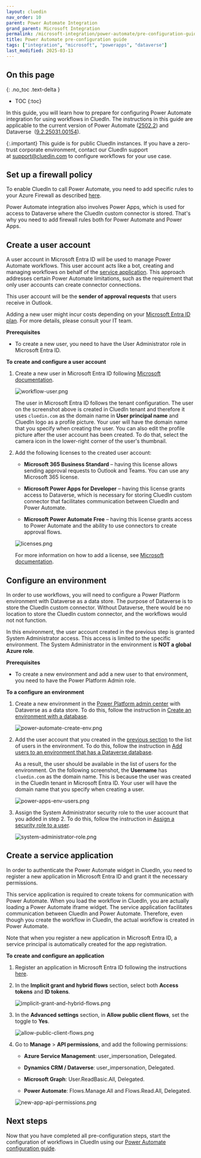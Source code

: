 ```yaml
---
layout: cluedin
nav_order: 10
parent: Power Automate Integration
grand_parent: Microsoft Integration
permalink: /microsoft-integration/power-automate/pre-configuration-guide
title: Power Automate pre-configuration guide
tags: ["integration", "microsoft", "powerapps", "dataverse"]
last_modified: 2025-03-13
---
```

## On this page
{: .no_toc .text-delta }
- TOC
{:toc}

In this guide, you will learn how to prepare for configuring Power Automate integration for using workflows in CluedIn. The instructions in this guide are applicable to the current version of Power Automate ([2502.2](https://learn.microsoft.com/en-us/power-platform/released-versions/flow-portal/2502.2)) and Dataverse  ([9.2.25031.00154](https://learn.microsoft.com/en-us/dynamics365/released-versions/weekly-releases/update25031)).

{:.important}
This guide is for public CluedIn instances. If you have a zero-trust corporate environment, contact our CluedIn support at [support@cluedin.com](mailto:support@cluedin.com) to configure workflows for your use case.

## Set up a firewall policy

To enable CluedIn to call Power Automate, you need to add specific rules to your Azure Firewall as described [here](/deployment/infra-how-tos/configure-firewall#power-apps-and-power-automate).

Power Automate integration also involves Power Apps, which is used for access to Dataverse where the CluedIn custom connector is stored. That's why you need to add firewall rules both for Power Automate and Power Apps.

## Create a user account

A user account in Microsoft Entra ID will be used to manage Power Automate workflows. This user account acts like a bot, creating and managing workflows on behalf of the [service application](#create-a-service-application). This approach addresses certain Power Automate limitations, such as the requirement that only user accounts can create connector connections.

This user account will be the **sender of approval requests** that users receive in Outlook.

Adding a new user might incur costs depending on your [Microsoft Entra ID plan](https://www.microsoft.com/en-my/security/business/microsoft-entra-pricing). For more details, please consult your IT team.

**Prerequisites**

- To create a new user, you need to have the User Administrator role in Microsoft Entra ID.

**To create and configure a user account**

1. Create a new user in Microsoft Entra ID following [Microsoft documentation](https://learn.microsoft.com/en-us/entra/fundamentals/how-to-create-delete-users#create-a-new-user).

    ![workflow-user.png](../../assets/images/microsoft-integration/power-automate/workflow-user.png)

    The user in Microsoft Entra ID follows the tenant configuration. The user on the screenshot above is created in CluedIn tenant and therefore it uses `cluedin.com` as the domain name in **User principal name** and CluedIn logo as a profile picture. Your user will have the domain name that you specify when creating the user. You can also edit the profile picture after the user account has been created. To do that, select the camera icon in the lower-right corner of the user's thumbnail.

1. Add the following licenses to the created user account:

    - **Microsoft 365 Business Standard** – having this license allows sending approval requests to Outlook and Teams. You can use any Microsoft 365 license.

    - **Microsoft Power Apps for Developer** – having this license grants access to Dataverse, which is necessary for storing CluedIn custom connector that facilitates communication between CluedIn and Power Automate.

    - **Microsoft Power Automate Free** – having this license grants access to Power Automate and the ability to use connectors to create approval flows.

    ![licenses.png](../../assets/images/microsoft-integration/power-automate/licenses.png)

    For more information on how to add a license, see [Microsoft documentation](https://learn.microsoft.com/en-us/entra/fundamentals/license-users-groups).

## Configure an environment

In order to use workflows, you will need to configure a Power Platform environment with Dataverse as a data store. The purpose of Dataverse is to store the CluedIn custom connector. Without Dataverse, there would be no location to store the CluedIn custom connector, and the workflows would not not function.

In this environment, the user account created in the previous step is granted System Administrator access. This access is limited to the specific environment. The System Administrator in the environment is **NOT a global Azure role**.

**Prerequisites**

- To create a new environment and add a new user to that environment, you need to have the Power Platform Admin role.

**To a configure an environment**

1. Create a new environment in the [Power Platform admin center](https://admin.powerplatform.microsoft.com/) with Dataverse as a data store. To do this, follow the instruction in [Create an environment with a database](https://learn.microsoft.com/en-us/power-platform/admin/create-environment#create-an-environment-with-a-database).

    ![power-automate-create-env.png](../../assets/images/microsoft-integration/power-automate/power-automate-create-env.png)

1. Add the user account that you created in the [previous section](#create-a-user-account) to the list of users in the environment. To do this, follow the instruction in [Add users to an environment that has a Dataverse database](https://learn.microsoft.com/en-us/power-platform/admin/add-users-to-environment#add-users-to-an-environment-that-has-a-dataverse-database).

    As a result, the user should be available in the list of users for the environment. On the following screenshot, the **Username** has `cluedin.com` as the domain name. This is because the user was created in the CluedIn tenant in Microsoft Entra ID. Your user will have the domain name that you specify when creating a user.

    ![power-apps-env-users.png](../../assets/images/microsoft-integration/power-automate/power-apps-env-users.png)

1. Assign the System Administrator security role to the user account that you added in step 2. To do this, follow the instruction in [Assign a security role to a user](https://learn.microsoft.com/en-us/power-platform/admin/assign-security-roles).

    ![system-administrator-role.png](../../assets/images/microsoft-integration/power-automate/system-administrator-role.png)

## Create a service application

In order to authenticate the Power Automate widget in CluedIn, you need to register a new application in Microsoft Entra ID and grant it the necessary permissions.

This service application is required to create tokens for communication with Power Automate. When you load the workflow in CluedIn, you are actually loading a Power Automate iframe widget. The service application facilitates communication between CluedIn and Power Automate. Therefore, even though you create the workflow in CluedIn, the actual workflow is created in Power Automate.

Note that when you register a new application in Microsoft Entra ID, a service principal is automatically created for the app registration.

**To create and configure an application**

1. Register an application in Microsoft Entra ID following the instructions [here](https://learn.microsoft.com/en-us/entra/identity-platform/quickstart-register-app?tabs=certificate%2Cexpose-a-web-api).

1. In the **Implicit grant and hybrid flows** section, select both **Access tokens** and **ID tokens**.

    ![implicit-grant-and-hybrid-flows.png](../../assets/images/microsoft-integration/power-automate/implicit-grant-and-hybrid-flows.png)

1. In the **Advanced settings** section, in **Allow public client flows**, set the toggle to **Yes**.

    ![allow-public-client-flows.png](../../assets/images/microsoft-integration/power-automate/allow-public-client-flows.png)

1. Go to **Manage** > **API permissions**, and add the following permissions:

    - **Azure Service Management**: user_impersonation, Delegated.

    - **Dynamics CRM / Dataverse**: user_impersonation, Delegated.

    - **Microsoft Graph**: User.ReadBasic.All, Delegated.

    - **Power Automate**: Flows.Manage.All and Flows.Read.All, Delegated.

    ![new-app-api-permissions.png](../../assets/images/microsoft-integration/power-automate/new-app-api-permissions.png)

## Next steps

Now that you have completed all pre-configuration steps, start the configuration of workflows in CluedIn using our [Power Automate configuration guide](/microsoft-integration/power-automate/configuration-guide).
